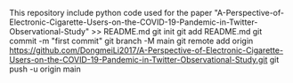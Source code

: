 This repository include python code used for the paper "A-Perspective-of-Electronic-Cigarette-Users-on-the-COVID-19-Pandemic-in-Twitter-Observational-Study" >> README.md
git init
git add README.md
git commit -m "first commit"
git branch -M main
git remote add origin https://github.com/DongmeiLi2017/A-Perspective-of-Electronic-Cigarette-Users-on-the-COVID-19-Pandemic-in-Twitter-Observational-Study.git
git push -u origin main
                
